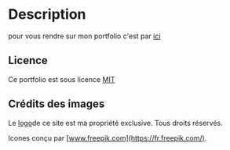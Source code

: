 # Description

pour vous rendre sur mon portfolio c'est par [ici](https://florianppn.github.io)

## Licence

Ce portfolio est sous licence [MIT](./LICENSE.md)

## Crédits des images

Le [logo](./asset/kickman.png)de ce site est ma propriété exclusive. Tous droits réservés.

Icones conçu par [www.freepik.com](https://fr.freepik.com/).
